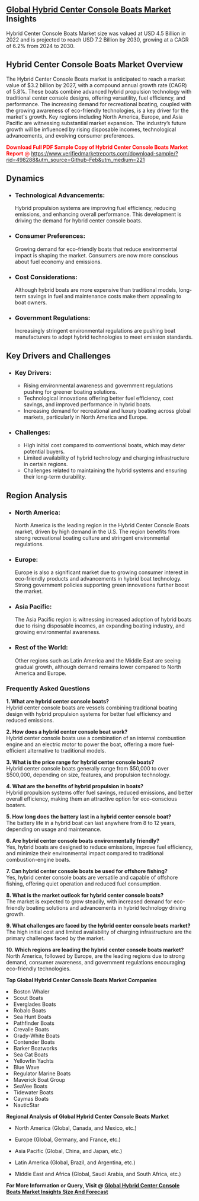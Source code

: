 <h2><a href="https://www.verifiedmarketreports.com/download-sample/?rid=498288&amp;utm_source=Github&amp;utm_medium=221" target="_blank">Global Hybrid Center Console Boats Market</a> Insights</h2><p>Hybrid Center Console Boats Market size was valued at USD 4.5 Billion in 2022 and is projected to reach USD 7.2 Billion by 2030, growing at a CAGR of 6.2% from 2024 to 2030.</p><p> <h2>Hybrid Center Console Boats Market Overview</h2> <p>The Hybrid Center Console Boats market is anticipated to reach a market value of $3.2 billion by 2027, with a compound annual growth rate (CAGR) of 5.8%. These boats combine advanced hybrid propulsion technology with traditional center console designs, offering versatility, fuel efficiency, and performance. The increasing demand for recreational boating, coupled with the growing awareness of eco-friendly technologies, is a key driver for the market's growth. Key regions including North America, Europe, and Asia Pacific are witnessing substantial market expansion. The industry’s future growth will be influenced by rising disposable incomes, technological advancements, and evolving consumer preferences.</p> <p><p><span class=""><span style="color: #ff0000;"><strong>Download Full PDF Sample Copy of Hybrid Center Console Boats Market Report</strong> @ </span><a href="https://www.verifiedmarketreports.com/download-sample/?rid=498288&amp;utm_source=Github-Feb&amp;utm_medium=221" target="_blank">https://www.verifiedmarketreports.com/download-sample/?rid=498288&amp;utm_source=Github-Feb&amp;utm_medium=221</a></span></p></p> <h2>Dynamics</h2> <ul> <li><h3>Technological Advancements:</h3> Hybrid propulsion systems are improving fuel efficiency, reducing emissions, and enhancing overall performance. This development is driving the demand for hybrid center console boats.</li> <li><h3>Consumer Preferences:</h3> Growing demand for eco-friendly boats that reduce environmental impact is shaping the market. Consumers are now more conscious about fuel economy and emissions.</li> <li><h3>Cost Considerations:</h3> Although hybrid boats are more expensive than traditional models, long-term savings in fuel and maintenance costs make them appealing to boat owners.</li> <li><h3>Government Regulations:</h3> Increasingly stringent environmental regulations are pushing boat manufacturers to adopt hybrid technologies to meet emission standards.</li> </ul> <h2>Key Drivers and Challenges</h2> <ul> <li><h3>Key Drivers:</h3> <ul> <li>Rising environmental awareness and government regulations pushing for greener boating solutions.</li> <li>Technological innovations offering better fuel efficiency, cost savings, and improved performance in hybrid boats.</li> <li>Increasing demand for recreational and luxury boating across global markets, particularly in North America and Europe.</li> </ul> </li> <li><h3>Challenges:</h3> <ul> <li>High initial cost compared to conventional boats, which may deter potential buyers.</li> <li>Limited availability of hybrid technology and charging infrastructure in certain regions.</li> <li>Challenges related to maintaining the hybrid systems and ensuring their long-term durability.</li> </ul> </li> </ul> <h2>Region Analysis</h2> <ul> <li><h3>North America:</h3> North America is the leading region in the Hybrid Center Console Boats market, driven by high demand in the U.S. The region benefits from strong recreational boating culture and stringent environmental regulations.</li> <li><h3>Europe:</h3> Europe is also a significant market due to growing consumer interest in eco-friendly products and advancements in hybrid boat technology. Strong government policies supporting green innovations further boost the market.</li> <li><h3>Asia Pacific:</h3> The Asia Pacific region is witnessing increased adoption of hybrid boats due to rising disposable incomes, an expanding boating industry, and growing environmental awareness.</li> <li><h3>Rest of the World:</h3> Other regions such as Latin America and the Middle East are seeing gradual growth, although demand remains lower compared to North America and Europe.</li> </ul> <h3>Frequently Asked Questions</h3> <p><strong>1. What are hybrid center console boats?</strong><br>Hybrid center console boats are vessels combining traditional boating design with hybrid propulsion systems for better fuel efficiency and reduced emissions.</p> <p><strong>2. How does a hybrid center console boat work?</strong><br>Hybrid center console boats use a combination of an internal combustion engine and an electric motor to power the boat, offering a more fuel-efficient alternative to traditional models.</p> <p><strong>3. What is the price range for hybrid center console boats?</strong><br>Hybrid center console boats generally range from $50,000 to over $500,000, depending on size, features, and propulsion technology.</p> <p><strong>4. What are the benefits of hybrid propulsion in boats?</strong><br>Hybrid propulsion systems offer fuel savings, reduced emissions, and better overall efficiency, making them an attractive option for eco-conscious boaters.</p> <p><strong>5. How long does the battery last in a hybrid center console boat?</strong><br>The battery life in a hybrid boat can last anywhere from 8 to 12 years, depending on usage and maintenance.</p> <p><strong>6. Are hybrid center console boats environmentally friendly?</strong><br>Yes, hybrid boats are designed to reduce emissions, improve fuel efficiency, and minimize their environmental impact compared to traditional combustion-engine boats.</p> <p><strong>7. Can hybrid center console boats be used for offshore fishing?</strong><br>Yes, hybrid center console boats are versatile and capable of offshore fishing, offering quiet operation and reduced fuel consumption.</p> <p><strong>8. What is the market outlook for hybrid center console boats?</strong><br>The market is expected to grow steadily, with increased demand for eco-friendly boating solutions and advancements in hybrid technology driving growth.</p> <p><strong>9. What challenges are faced by the hybrid center console boats market?</strong><br>The high initial cost and limited availability of charging infrastructure are the primary challenges faced by the market.</p> <p><strong>10. Which regions are leading the hybrid center console boats market?</strong><br>North America, followed by Europe, are the leading regions due to strong demand, consumer awareness, and government regulations encouraging eco-friendly technologies.</p> </p><p><strong>Top Global Hybrid Center Console Boats Market Companies</strong></p><div data-test-id=""><p><li>Boston Whaler</li><li> Scout Boats</li><li> Everglades Boats</li><li> Robalo Boats</li><li> Sea Hunt Boats</li><li> Pathfinder Boats</li><li> Crevalle Boats</li><li> Grady-White Boats</li><li> Contender Boats</li><li> Barker Boatworks</li><li> Sea Cat Boats</li><li> Yellowfin Yachts</li><li> Blue Wave</li><li> Regulator Marine Boats</li><li> Maverick Boat Group</li><li> SeaVee Boats</li><li> Tidewater Boats</li><li> Caymas Boats</li><li> NauticStar</li></p><div><strong>Regional Analysis of&nbsp;Global Hybrid Center Console Boats Market</strong></div><ul><li dir="ltr"><p dir="ltr">North America&nbsp;(Global, Canada, and Mexico, etc.)</p></li><li dir="ltr"><p dir="ltr">Europe (Global, Germany, and France, etc.)</p></li><li dir="ltr"><p dir="ltr">Asia Pacific&nbsp;(Global, China, and Japan, etc.)</p></li><li dir="ltr"><p dir="ltr">Latin America&nbsp;(Global, Brazil, and Argentina, etc.)</p></li><li dir="ltr">Middle East and Africa&nbsp;(Global, Saudi Arabia, and South Africa, etc.)</li></ul><p><strong>For More Information or Query, Visit @&nbsp;</strong><strong><a href="https://www.verifiedmarketreports.com/product/hybrid-center-console-boats-market/?utm_source=Github&amp;utm_medium=221" target="_blank">Global Hybrid Center Console Boats Market Insights Size And Forecast</a></strong></p></div>
